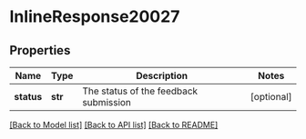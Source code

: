 # InlineResponse20027

## Properties
Name | Type | Description | Notes
------------ | ------------- | ------------- | -------------
**status** | **str** | The status of the feedback submission | [optional] 

[[Back to Model list]](../README.md#documentation-for-models) [[Back to API list]](../README.md#documentation-for-api-endpoints) [[Back to README]](../README.md)

